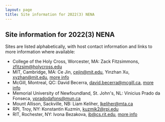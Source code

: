 ```yaml
---
layout: page
title: Site information for 2022(3) NENA
---
```


## Site information for 2022(3) NENA

Sites are listed alphabetically, with host contact information and links to more information where available:

- College of the Holy Cross, Worcester, MA: Zack Fitzsimmons, zfitzsim@holycross.edu
- MIT, Cambridge, MA:  Ce Jin, cejin@mit.edu, Yinzhan Xu, xyzhan@mit.edu, [more info](https://web.mit.edu/acmicpc/www/nena2022/)
- McGill, Montreal, QC: David Becerra, david.becerra@mcgill.ca, [more info](https://www.cs.mcgill.ca/acm-icpc/)
- Memorial University of Newfoundland, St. John's, NL: Vinicius Prado da Fonseca, vpradodafons@mun.ca
- Mount Allison, Sackville, NB:  Liam Keliher, lkeliher@mta.ca
- RPI, Troy, NY: Konstantin Kuzmin, kuzmik2@rpi.edu
- RIT, Rochester, NY: Ivona Bezakova, ib@cs.rit.edu, [more info](/rit_info.html)
